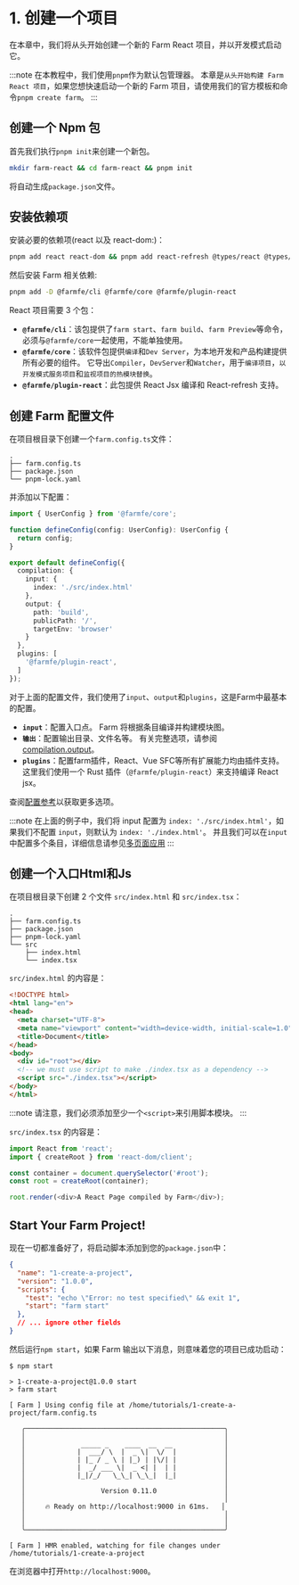 # 1. 创建一个项目
在本章中，我们将从头开始创建一个新的 Farm React 项目，并以开发模式启动它。

:::note
在本教程中，我们使用`pnpm`作为默认包管理器。 本章是`从头开始构建 Farm React 项目`，如果您想快速启动一个新的 Farm 项目，请使用我们的官方模板和命令`pnpm create farm`。
:::

## 创建一个 Npm 包
首先我们执行`pnpm init`来创建一个新包。

````bash
mkdir farm-react && cd farm-react && pnpm init
````

将自动生成`package.json`文件。

## 安装依赖项
安装必要的依赖项(react 以及 react-dom:)：

```bash
pnpm add react react-dom && pnpm add react-refresh @types/react @types/react-dom -D
```

然后安装 Farm 相关依赖:
```bash
pnpm add -D @farmfe/cli @farmfe/core @farmfe/plugin-react
```
React 项目需要 3 个包：
* **`@farmfe/cli`**：该包提供了`farm start`、`farm build`、`farm Preview`等命令，必须与`@farmfe/core`一起使用，不能单独使用。
* **`@farmfe/core`**：该软件包提供`编译`和`Dev Server`，为本地开发和产品构建提供所有必要的组件。 它导出`Compiler`，`DevServer`和`Watcher`，用于`编译项目`，`以开发模式服务项目`和`监视项目的热模块替换`。
* **`@farmfe/plugin-react`**：此包提供 React Jsx 编译和 React-refresh 支持。

## 创建 Farm 配置文件
在项目根目录下创建一个`farm.config.ts`文件：
```text {2}
.
├── farm.config.ts
├── package.json
└── pnpm-lock.yaml
```
并添加以下配置：
```ts
import { UserConfig } from '@farmfe/core';

function defineConfig(config: UserConfig): UserConfig {
  return config;
}

export default defineConfig({
  compilation: {
    input: {
      index: './src/index.html'
    },
    output: {
      path: 'build',
      publicPath: '/',
      targetEnv: 'browser'
    }
  },
  plugins: [
    '@farmfe/plugin-react',
  ]
});
```
对于上面的配置文件，我们使用了`input`、`output`和`plugins`，这是Farm中最基本的配置。
* **`input`**：配置入口点。 Farm 将根据条目编译并构建模块图。
* **`输出`**：配置输出目录、文件名等。 有关完整选项，请参阅 [compilation.output](/docs/config/farm-config#output)。
* **`plugins`**：配置farm插件，React、Vue SFC等所有扩展能力均由插件支持。 这里我们使用一个 Rust 插件（`@farmfe/plugin-react`）来支持编译 React jsx。

查阅[配置参考](/docs/config/farm-config)以获取更多选项。

:::note
在上面的例子中，我们将 input 配置为 `index: './src/index.html'`，如果我们不配置 `input`，则默认为 `index: './index.html'`。 并且我们可以在`input`中配置多个条目，详细信息请参见[多页面应用](/docs/features/html#multi-page-app)
:::

## 创建一个入口Html和Js
在项目根目录下创建 2 个文件 `src/index.html` 和 `src/index.tsx`：
```text {5-7}
.
├── farm.config.ts
├── package.json
├── pnpm-lock.yaml
└── src
    ├── index.html
    └── index.tsx
```
`src/index.html` 的内容是：
```html
<!DOCTYPE html>
<html lang="en">
<head>
  <meta charset="UTF-8">
  <meta name="viewport" content="width=device-width, initial-scale=1.0">
  <title>Document</title>
</head>
<body>
  <div id="root"></div>
  <!-- we must use script to make ./index.tsx as a dependency -->
  <script src="./index.tsx"></script>
</body>
</html>
```
:::note
请注意，我们必须添加至少一个`<script>`来引用脚本模块。
:::

`src/index.tsx` 的内容是：
```ts title="src/index.tsx"
import React from 'react';
import { createRoot } from 'react-dom/client';

const container = document.querySelector('#root');
const root = createRoot(container);

root.render(<div>A React Page compiled by Farm</div>);
```

## Start Your Farm Project!
现在一切都准备好了，将启动脚本添加到您的`package.json`中：
```json title="package.json" {6}
{
  "name": "1-create-a-project",
  "version": "1.0.0",
  "scripts": {
    "test": "echo \"Error: no test specified\" && exit 1",
    "start": "farm start"
  },
  // ... ignore other fields 
}
```

然后运行`npm start`，如果 Farm 输出以下消息，则意味着您的项目已成功启动：
```text
$ npm start

> 1-create-a-project@1.0.0 start
> farm start

[ Farm ] Using config file at /home/tutorials/1-create-a-project/farm.config.ts

   ╭──────────────────────────────────────────────────╮
   │                                                  │
   │              _____ _    ____  __  __             │
   │             |  ___/ \  |  _ \|  \/  |            │
   │             | |_ / _ \ | |_) | |\/| |            │
   │             |  _/ ___ \|  _ <| |  | |            │
   │             |_|/_/   \_\_| \_\_|  |_|            │
   │                                                  │
   │                   Version 0.11.0                 │
   │                                                  │
   │     🔥 Ready on http://localhost:9000 in 61ms.   │
   │                                                  │
   │                                                  │
   ╰──────────────────────────────────────────────────╯

[ Farm ] HMR enabled, watching for file changes under /home/tutorials/1-create-a-project
```

在浏览器中打开`http://localhost:9000`。